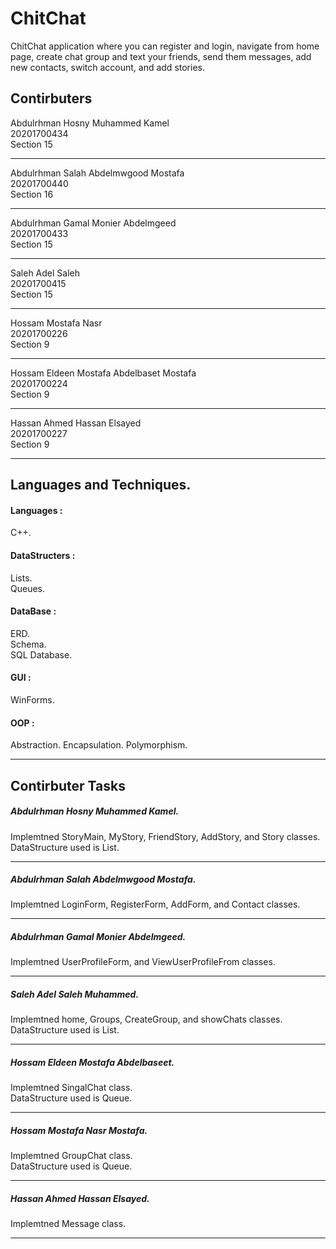 # ChitChat
ChitChat application where you can register and login, navigate from home page, create chat group and text your friends, send them messages, add new contacts, switch account, and add stories.

## Contirbuters
Abdulrhman Hosny Muhammed Kamel     
20201700434     
Section 15      

____________________________________________________      

Abdulrhman Salah Abdelmwgood Mostafa     
20201700440     
Section 16

____________________________________________________      

Abdulrhman Gamal Monier Abdelmgeed     
20201700433     
Section 15      

____________________________________________________      

Saleh Adel Saleh      
20201700415     
Section 15      

____________________________________________________      

Hossam Mostafa Nasr        
20201700226     
Section 9      

____________________________________________________      

Hossam Eldeen Mostafa Abdelbaset Mostafa           
20201700224     
Section 9      

____________________________________________________      

Hassan Ahmed Hassan Elsayed        
20201700227     
Section 9      

____________________________________________________      

## Languages and Techniques.
#### Languages :
C++.
#### DataStructers :
Lists.    
Queues.   
#### DataBase :
ERD.    
Schema.   
SQL Database.   
#### GUI :
WinForms.
#### OOP :
Abstraction.
Encapsulation.
Polymorphism.

___________________

## Contirbuter Tasks

##### Abdulrhman Hosny Muhammed Kamel.	

Implemtned StoryMain, MyStory, FriendStory, AddStory, and Story classes.  	    
DataStructure used is List.	

___________________

##### Abdulrhman Salah Abdelmwgood Mostafa.	

Implemtned LoginForm, RegisterForm, AddForm, and Contact classes.  	

___________________		

##### Abdulrhman Gamal Monier Abdelmgeed.		

Implemtned UserProfileForm, and ViewUserProfileFrom classes.  	

___________________		


##### Saleh Adel Saleh Muhammed.		

Implemtned home, Groups, CreateGroup, and showChats classes.  		    
DataStructure used is List.		

___________________

##### Hossam Eldeen Mostafa Abdelbaseet.		

Implemtned SingalChat class.			    
DataStructure used is Queue.		

___________________		


##### Hossam Mostafa Nasr Mostafa. 			

Implemtned GroupChat class.  			      
DataStructure used is Queue.	

___________________


##### Hassan Ahmed Hassan Elsayed. 			

Implemtned Message class.

___________________




